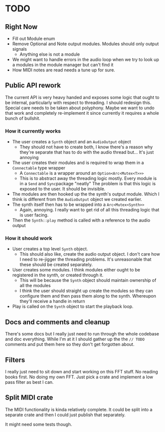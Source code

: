 # TODO

## Right Now
- Fill out Module enum
- Remove Optional and Note output modules. Modules should only output signals
    - Anything else is not a module
- We might want to handle errors in the audio loop when we try to look up a modules in the module manager but can't find it
- How MIDI notes are read needs a tune up for sure.

## Public API rework
The current API is very heavy handed and exposes some logic that ought to be internal, particularly with respect to threading. I should redesign this. Special care needs to be taken about polyphony. Maybe we want to undo that work and completely re-implement it since currently it requires a whole bunch of bullshit.

### How it currently works
- The user creates a `Synth` object and an `AudioOutput` object
    - They should not have to create both, I know there's a reason why they're separate that has to do with the audio thread but... It's just annoying
- The user creates their modules and is required to wrap them in a `Connectable` type wrapper
    - A `Connectable` is a wrapper around an `Option<Arc<Mutex<T>>>`
    - This is to abstract away the threading logic mostly. Every module is in a `Send` and `Sync`package "neatly" The problem is that this logic is exposed to the user. It should be invisible.
- The modules are then hooked up the the synth's output module. Which I think is different from the `AudioOutput` object we created earlier.
- The synth itself then has to be wrapped into a `Arc<Mutex<Synth>>`
    - Again, annoying. I really want to get rid of all this threading logic that is user facing.
- Then the `Synth::play` method is called with a reference to the audio output

### How it should work
- User creates a top level `Synth` object.
    - This should also like, create the audio output object. I don't care how I need to re-jigger the threading problems. It's unreasonable that these should be created separately.
- User creates some modules. I think modules either ought to be registered in the synth, or created through it.
    - This will be because the `Synth` object should maintain ownership of all the modules
    - I think the user should straight up create the modules so they can configure them and then pass them along to the synth. Whereupon they'll receive a handle in return
- Play is called on the `Synth` object to start the playback loop.

## Docs and comments and cleanup
There's some docs but I really just need to run through the whole codebase and doc everything. While I'm at it I should gather up the the `// TODO` comments and put them here so they don't get forgotten about.

## Filters
I really just need to sit down and start working on this FFT stuff. No reading books first. No doing my own FFT. Just pick a crate and implement a low pass filter as best I can.

## Split MIDI crate
The MIDI functionality is kinda relatively complete. It could be split into a separate crate and then I could just publish that separately.

It might need some tests though.